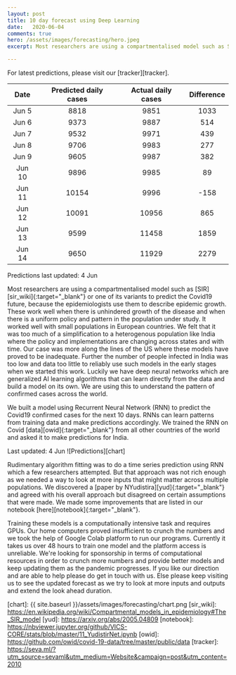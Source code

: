 ```yaml
---
layout: post
title: 10 day forecast using Deep Learning
date:   2020-06-04
comments: true
hero: /assets/images/forecasting/hero.jpeg
excerpt: Most researchers are using a compartmentalised model such as SIR or one of its variants to predict the Covid19 future, because the epidemiologists use them to describe epidemic growth. These work well when there is unhindered growth of the disease and when there is a uniform policy and pattern in the population under study. We felt that it was too much of a simplification to a heterogenous population like India where the policy and implementations are changing across states and with time.

---
```


For latest predictions, please visit our [tracker][tracker].

| Date | Predicted daily cases | Actual daily cases | Difference |
|:---:|:---:|:---:|:---:|
| Jun 5  | 8818  | 9851 | 1033 |
| Jun 6  | 9373  | 9887 | 514 |
| Jun 7  | 9532  | 9971 | 439 |
| Jun 8  | 9706  | 9983 | 277 |
| Jun 9  | 9605  | 9987 | 382 |
| Jun 10 | 9896  | 9985 | 89 |
| Jun 11 | 10154 | 9996 | -158 |
| Jun 12 | 10091 | 10956 | 865 |
| Jun 13 | 9599  | 11458 | 1859 |
| Jun 14 | 9650  | 11929 | 2279 |

Predictions last updated: 4 Jun

Most researchers are using a compartmentalised model such as [SIR][sir_wiki]{:target="_blank"} or one of its variants to predict the Covid19 future, because the epidemiologists use them to describe epidemic growth. These work well when there is unhindered growth of the disease and when there is a uniform policy and pattern in the population under study. It worked well with small populations in European countries. We felt that it was too much of a simplification to a heterogenous population like India where the policy and implementations are changing across states and with time. Our case was more along the lines of the US where these models have proved to be inadequate. Further the number of people infected in India was too low and data too little to reliably use such models in the early stages when we started this work. Luckily we have deep neural networks which are generalized AI learning algorithms that can learn directly from the data and build a model on its own. We are using this to understand the pattern of confirmed cases across the world.

We built a model using Recurrent Neural Network (RNN) to predict the Covid19 confirmed cases for the next 10 days. RNNs can learn patterns from training data and make predictions accordingly. We trained the RNN on Covid [data][owid]{:target="_blank"} from all other countries of the world and asked it to make predictions for India.

Last updated: 4 Jun
![Predictions][chart]


Rudimentary algorithm fitting was to do a time series prediction using RNN which a few researchers attempted. But that approach was not rich enough as we needed a way to look at more inputs that might matter across multiple populations. We discovered a [paper by NYudistira][yud]{:target="_blank"} and agreed with his overall approach but disagreed on certain assumptions that were made. We made some improvements that are listed in our notebook [here][notebook]{:target="_blank"}.

Training these models is a computationally intensive task and requires GPUs. Our home computers proved insufficient to crunch the numbers and we took the help of Google Colab platform to run our programs. Currently it takes us over 48 hours to train one model and the platform access is unreliable. We're looking for sponsorship in terms of computational resources in order to crunch more numbers and provide better models and keep updating them as the pandemic progresses. If you like our direction and are able to help please do get in touch with us. Else please keep visiting us to see the updated forecast as we try to look at more inputs and outputs and extend the look ahead duration.

[chart]: {{ site.baseurl }}/assets/images/forecasting/chart.png
[sir_wiki]: https://en.wikipedia.org/wiki/Compartmental_models_in_epidemiology#The_SIR_model
[yud]: https://arxiv.org/abs/2005.04809
[notebook]: https://nbviewer.jupyter.org/github/VICS-CORE/stats/blob/master/11_YudistirNet.ipynb
[owid]: https://github.com/owid/covid-19-data/tree/master/public/data
[tracker]: https://seva.ml/?utm_source=sevaml&utm_medium=Website&campaign=post&utm_content=2010
